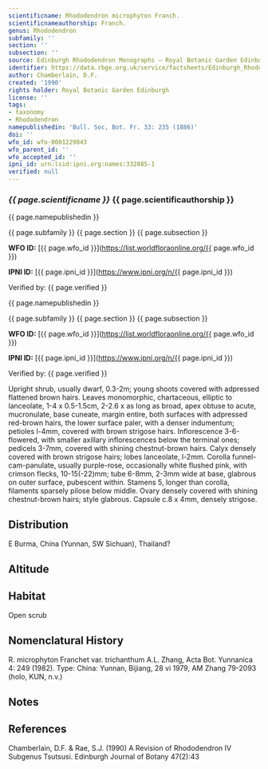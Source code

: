 ```yaml
---
scientificname: Rhododendron microphyton Franch.
scientificnameauthorship: Franch.
genus: Rhododendron
subfamily: ''
section: ''
subsection: ''
source: Edinburgh Rhododendron Monographs – Royal Botanic Garden Edinburgh
identifier: https://data.rbge.org.uk/service/factsheets/Edinburgh_Rhododendron_Monographs.xhtml
author: Chamberlain, D.F.
created: '1990'
rights holder: Royal Botanic Garden Edinburgh
license: ''
tags:
- taxonomy
- Rhododendron
namepublishedin: 'Bull. Soc, Bot. Fr. 33: 235 (1886)'
doi: ''
wfo_id: wfo-0001229843
wfo_parent_id: ''
wfo_accepted_id: ''
ipni_id: urn:lsid:ipni.org:names:332885-1
verified: null
---
```

### _{{ page.scientificname }}_ {{ page.scientificauthorship }}
 {{ page.namepublishedin }}

{{ page.subfamily }} {{ page.section }} {{ page.subsection }}

**WFO ID:** [{{ page.wfo_id }}](https://list.worldfloraonline.org/{{ page.wfo_id }})

**IPNI ID:** [{{ page.ipni_id }}](https://www.ipni.org/n/{{ page.ipni_id }})

Verified by: {{ page.verified }}

 {{ page.namepublishedin }}

{{ page.subfamily }} {{ page.section }} {{ page.subsection }}

**WFO ID:** [{{ page.wfo_id }}](https://list.worldfloraonline.org/{{ page.wfo_id }})

**IPNI ID:** [{{ page.ipni_id }}](https://www.ipni.org/n/{{ page.ipni_id }})

Verified by: {{ page.verified }}



Upright shrub, usually dwarf, 0.3-2m; young shoots covered with adpressed flattened brown hairs. Leaves monomorphic, chartaceous, elliptic to lanceolate, 1-4 x 0.5-1.5cm, 2-2.6 x as long as broad, apex obtuse to acute, mucronulate, base cuneate, margin entire, both surfaces with adpressed red-brown hairs, the lower surface paler, with a denser indumentum; petioles l-4mm, covered with brown strigose hairs. Inflorescence 3-6-flowered, with smaller axillary inflorescences below the terminal ones; pedicels 3-7mm, covered with shining chestnut-brown hairs. Calyx densely covered with brown strigose hairs; lobes lanceolate, l-2mm. Corolla funnel-cam-panulate, usually purple-rose, occasionally white flushed pink, with crimson flecks, 10-15(-22)mm; tube 6-8mm, 2-3mm wide at base, glabrous on outer surface, pubescent within. Stamens 5, longer than corolla, filaments sparsely pilose below middle. Ovary densely covered with shining chestnut-brown hairs; style glabrous. Capsule c.8 x 4mm, densely strigose.

## Distribution
E Burma, China (Yunnan, SW Sichuan), Thailand?

## Altitude


## Habitat
Open scrub

## Nomenclatural History
R. microphyton Franchet var. trichanthum A.L. Zhang, Acta Bot. Yunnanica 4: 249 (1982). Type: China: Yunnan, Bijiang, 28 vi 1979, AM Zhang 79-2093 (holo, KUN, n.v.)
                       
## Notes


## References

Chamberlain, D.F. & Rae, S.J. (1990) A Revision of Rhododendron IV Subgenus Tsutsusi. Edinburgh Journal of Botany 47(2):43
